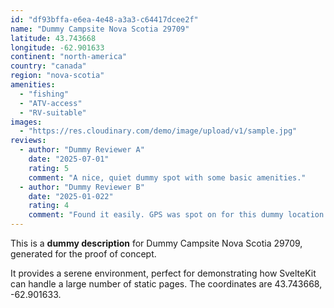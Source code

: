 ```yaml
---
id: "df93bffa-e6ea-4e48-a3a3-c64417dcee2f"
name: "Dummy Campsite Nova Scotia 29709"
latitude: 43.743668
longitude: -62.901633
continent: "north-america"
country: "canada"
region: "nova-scotia"
amenities:
  - "fishing"
  - "ATV-access"
  - "RV-suitable"
images:
  - "https://res.cloudinary.com/demo/image/upload/v1/sample.jpg"
reviews:
  - author: "Dummy Reviewer A"
    date: "2025-07-01"
    rating: 5
    comment: "A nice, quiet dummy spot with some basic amenities."
  - author: "Dummy Reviewer B"
    date: "2025-01-022"
    rating: 4
    comment: "Found it easily. GPS was spot on for this dummy location."
---
```


This is a **dummy description** for Dummy Campsite Nova Scotia 29709, generated for the proof of concept.

It provides a serene environment, perfect for demonstrating how SvelteKit can handle a large number of static pages. The coordinates are 43.743668, -62.901633.
